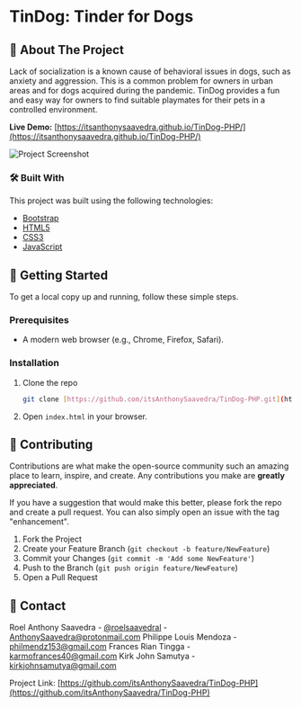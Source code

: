 # TinDog: Tinder for Dogs

## 📖 About The Project

Lack of socialization is a known cause of behavioral issues in dogs, such as anxiety and aggression. This is a common problem for owners in urban areas and for dogs acquired during the pandemic. TinDog provides a fun and easy way for owners to find suitable playmates for their pets in a controlled environment.

**Live Demo:** [https://itsanthonysaavedra.github.io/TinDog-PHP/](https://itsanthonysaavedra.github.io/TinDog-PHP/)

![Project Screenshot](https://placehold.co/600x400?text=Your+Project+Screenshot)

### 🛠️ Built With

This project was built using the following technologies:

* [Bootstrap](https://getbootstrap.com/)
* [HTML5](https://en.wikipedia.org/wiki/HTML5)
* [CSS3](https://en.wikipedia.org/wiki/CSS)
* [JavaScript](https://www.javascript.com/)

## 🚀 Getting Started

To get a local copy up and running, follow these simple steps.

### Prerequisites

* A modern web browser (e.g., Chrome, Firefox, Safari).

### Installation

1.  Clone the repo
    ```sh
    git clone [https://github.com/itsAnthonySaavedra/TinDog-PHP.git](https://github.com/itsAnthonySaavedra/TinDog-PHP.git)
    ```
2.  Open `index.html` in your browser.

## 🤝 Contributing

Contributions are what make the open-source community such an amazing place to learn, inspire, and create. Any contributions you make are **greatly appreciated**.

If you have a suggestion that would make this better, please fork the repo and create a pull request. You can also simply open an issue with the tag "enhancement".

1.  Fork the Project
2.  Create your Feature Branch (`git checkout -b feature/NewFeature`)
3.  Commit your Changes (`git commit -m 'Add some NewFeature'`)
4.  Push to the Branch (`git push origin feature/NewFeature`)
5.  Open a Pull Request

## 📧 Contact

Roel Anthony Saavedra - [@roelsaavedral](https://www.instagram.com/roelsaavedral) - AnthonySaavedra@protonmail.com
Philippe Louis Mendoza - philmendz153@gmail.com
Frances Rian Tingga - karmofrances40@gmail.com 
Kirk John Samutya - kirkjohnsamutya@gmail.com

Project Link: [https://github.com/itsAnthonySaavedra/TinDog-PHP](https://github.com/itsAnthonySaavedra/TinDog-PHP)


